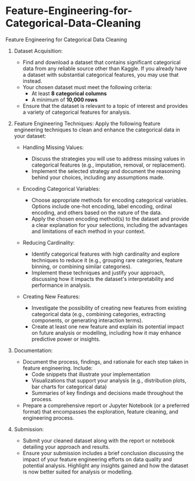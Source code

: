 # Feature-Engineering-for-Categorical-Data-Cleaning
Feature Engineering for Categorical Data Cleaning
1. Dataset Acquisition:
   - Find and download a dataset that contains significant categorical data from any reliable source other than Kaggle. If you already have a dataset with substantial categorical features, you may use that instead.
   - Your chosen dataset must meet the following criteria:
     - At least **8 categorical columns**
     - A minimum of **10,000 rows**
   - Ensure that the dataset is relevant to a topic of interest and provides a variety of categorical features for analysis.

2. Feature Engineering Techniques:
   Apply the following feature engineering techniques to clean and enhance the categorical data in your dataset:

   - Handling Missing Values:
     - Discuss the strategies you will use to address missing values in categorical features (e.g., imputation, removal, or replacement).
     - Implement the selected strategy and document the reasoning behind your choices, including any assumptions made.

   - Encoding Categorical Variables:
     - Choose appropriate methods for encoding categorical variables. Options include one-hot encoding, label encoding, ordinal encoding, and others based on the nature of the data.
     - Apply the chosen encoding method(s) to the dataset and provide a clear explanation for your selections, including the advantages and limitations of each method in your context.

   - Reducing Cardinality:
     - Identify categorical features with high cardinality and explore techniques to reduce it (e.g., grouping rare categories, feature binning, or combining similar categories).
     - Implement these techniques and justify your approach, discussing how it impacts the dataset's interpretability and performance in analysis.

   - Creating New Features:
     - Investigate the possibility of creating new features from existing categorical data (e.g., combining categories, extracting components, or generating interaction terms).
     - Create at least one new feature and explain its potential impact on future analysis or modelling, including how it may enhance predictive power or insights.

3. Documentation:
   - Document the process, findings, and rationale for each step taken in feature engineering. Include:
     - Code snippets that illustrate your implementation
     - Visualizations that support your analysis (e.g., distribution plots, bar charts for categorical data)
     - Summaries of key findings and decisions made throughout the process.
   - Prepare a comprehensive report or Jupyter Notebook (or a preferred format) that encompasses the exploration, feature cleaning, and engineering process.

4. Submission:
   - Submit your cleaned dataset along with the report or notebook detailing your approach and results.
   - Ensure your submission includes a brief conclusion discussing the impact of your feature engineering efforts on data quality and potential analysis. Highlight any insights gained and how the dataset is now better suited for analysis or modelling.
